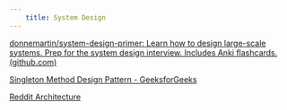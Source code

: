 ```yaml
---
    title: System Design
---
```

[donnemartin/system-design-primer: Learn how to design large-scale systems. Prep for the system design interview. Includes Anki flashcards. (github.com)](https://github.com/donnemartin/system-design-primer)

[Singleton Method Design Pattern - GeeksforGeeks](https://www.geeksforgeeks.org/singleton-design-pattern/)

[Reddit Architecture](https://www.youtube.com/watch?v=nUcO7n4hek4)